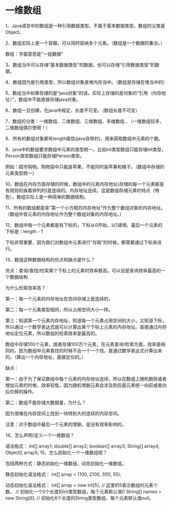 # 一维数组

1、Java语言中的数组是一种引用数据类型。不属于基本数据类型。数组的父类是Object。

2、数组实际上是一个容器，可以同时容纳多个元素。（数组是一个数据的集合。）

数组：字面意思是“一组数据”

3、数组当中可以存储“基本数据类型”的数据，也可以存储“引用数据类型”的数据。

4、数组因为是引用类型，所以数组对象是堆内存当中。（数组是存储在堆当中的）

5、数组当中如果存储的是“java对象”的话，实际上存储的是对象的“引用（内存地址）”，数组中不能直接存储java对象。

6、数组一旦创建，在java中规定，长度不可变。（数组长度不可变）

7、数组的分类：一维数组、二维数组、三维数组、多维数组...（一维数组较多，二维数组偶尔使用！）

8、所有的数组对象都有length属性(java自带的)，用来获取数组中元素的个数。

9、java中的数组要求数组中元素的类型统一。比如int类型数组只能存储int类型，Person类型数组只能存储Person类型。

例如：超市购物，购物袋中只能装苹果，不能同时装苹果和橘子。（数组中存储的元素类型统一）

10、数组在内存方面存储的时候，数组中的元素内存地址(存储的每一个元素都是有规则的挨着排列的)是连续的。内存地址连续。这是数组存储元素的特点（特色）。数组实际上是一种简单的数据结构。

11、所有的数组都是拿“第一个小方框的内存地址”作为整个数组对象的内存地址。（数组中首元素的内存地址作为整个数组对象的内存地址。）

12、数组中每一个元素都是有下标的，下标从0开始，以1递增。最后一个元素的下标是：length - 1

下标非常重要，因为我们对数组中元素进行“存取”的时候，都需要通过下标来进行。

13、数组这种数据结构的优点和缺点是什么？

优点：查询/查找/检索某个下标上的元素时效率极高。可以说是查询效率最高的一个数据结构

为什么检索效率高？

第一：每一个元素的内存地址在空间存储上是连续的。

第二：每一个元素类型相同，所以占用空间大小一样。

第三：知道第一个元素内存地址，知道每一个元素占用空间的大小，又知道下标，所以通过一个数学表达式就可以计算出某个下标上元素的内存地址。直接通过内存地址定位元素，所以数组的检索效率是最高的。

数组中存储100个元素，或者存储100万个元素，在元素查询/检索方面，效率是相同的，因为数组中元素查找的时候不会一个一个找，是通过数学表达式计算出来的。（算出一个内存地址，直接定位的。）

缺点：

第一：由于为了保证数组中每个元素的内存地址连续，所以在数组上随机删除或者增加元素的时候，效率较低，因为随机增删元素会涉及到后面元素统一向前或者向后位移的操作。

第二：数组不能存储大数据量，为什么？
 
因为很难在内存空间上找到一块特别大的连续的内存空间。

注意：对于数组中最后一个元素的增删，是没有效率影响的。

14、怎么声明/定义一个一维数组？

语法格式：
        int[] array1;
        double[] array2;
        boolean[] array3;
        String[] array4;
        Object[] array5;
15、怎么初始化一个一维数组呢？

包括两种方式：静态初始化一维数组，动态初始化一维数组。

静态初始化语法格式：
        int[] array = {100, 2100, 300, 55};
        
动态初始化语法格式：
        int[] array = new int[5]; // 这里的5表示数组的元素个数。
                                    // 初始化一个5个长度的int类型数组，每个元素默认值0
        String[] names = new String[6]; // 初始化6个长度的String类型数组，每个元素默认值null。

